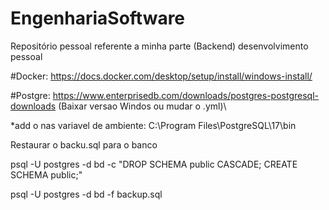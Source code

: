 # EngenhariaSoftware
Repositório pessoal referente a minha parte (Backend) desenvolvimento pessoal 

#Docker: https://docs.docker.com/desktop/setup/install/windows-install/

#Postgre: https://www.enterprisedb.com/downloads/postgres-postgresql-downloads 
(Baixar versao Windos ou mudar o .yml)\

*add o nas variavel de ambiente:
C:\Program Files\PostgreSQL\17\bin

Restaurar o backu.sql para o banco 

psql -U postgres -d bd -c "DROP SCHEMA public CASCADE; CREATE SCHEMA public;"

psql -U postgres -d bd -f backup.sql


